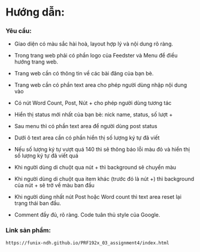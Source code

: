 # Hướng dẫn:

### Yêu cầu:
- Giao diện có màu sắc hài hoà, layout hợp lý và nội dung rõ ràng.

- Trong trang web phải có phần logo của Feedster và Menu để điều hướng trang web.

- Trang web cần có thông tin về các bài đăng của bạn bè.

- Trang web cần có phần text area cho phép người dùng nhập nội dung vào

- Có nút Word Count, Post, Nút + cho phép người dùng tương tác

- Hiển thị status mới nhất của bạn bè: nick name, status, số lượt +

- Sau menu thì có phần text area để người dùng post status

- Dưới ô text area cần có phần hiển thị số lượng ký tự đã viết

- Nếu số lượng ký tự vượt quá 140 thì sẽ thông báo lỗi màu đỏ và hiển thị số lượng ký tự đã viết quá

- Khi người dùng di chuột qua nút + thì background sẽ chuyển màu

- Khi người dùng di chuột qua item khác (trước đó là nút +) thì background của nút + sẽ trở về màu ban đầu

- Khi người dùng nhất nút Post hoặc Word count thì text area reset lại trạng thái ban đầu.

- Comment đầy đủ, rõ ràng. Code tuân thủ style của Google.

### Link sản phẩm:
```
https://funix-ndh.github.io/PRF192x_03_assignment4/index.html

```

